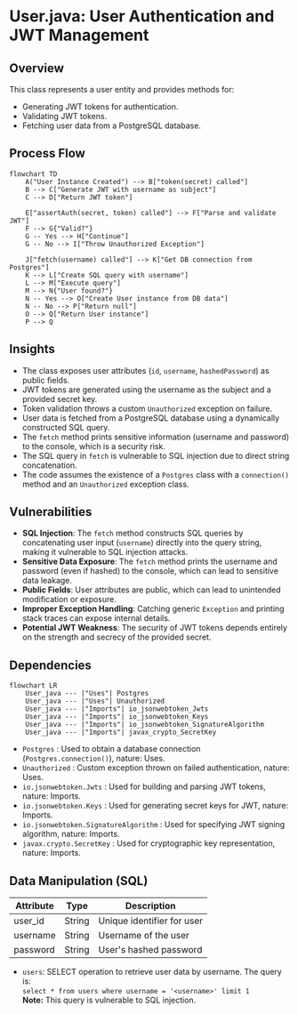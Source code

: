 # User.java: User Authentication and JWT Management

## Overview

This class represents a user entity and provides methods for:
- Generating JWT tokens for authentication.
- Validating JWT tokens.
- Fetching user data from a PostgreSQL database.

## Process Flow

```mermaid
flowchart TD
    A("User Instance Created") --> B["token(secret) called"]
    B --> C["Generate JWT with username as subject"]
    C --> D["Return JWT token"]

    E["assertAuth(secret, token) called"] --> F["Parse and validate JWT"]
    F --> G{"Valid?"}
    G -- Yes --> H["Continue"]
    G -- No --> I["Throw Unauthorized Exception"]

    J["fetch(username) called"] --> K["Get DB connection from Postgres"]
    K --> L["Create SQL query with username"]
    L --> M["Execute query"]
    M --> N{"User found?"}
    N -- Yes --> O["Create User instance from DB data"]
    N -- No --> P["Return null"]
    O --> Q["Return User instance"]
    P --> Q
```

## Insights

- The class exposes user attributes (`id`, `username`, `hashedPassword`) as public fields.
- JWT tokens are generated using the username as the subject and a provided secret key.
- Token validation throws a custom `Unauthorized` exception on failure.
- User data is fetched from a PostgreSQL database using a dynamically constructed SQL query.
- The `fetch` method prints sensitive information (username and password) to the console, which is a security risk.
- The SQL query in `fetch` is vulnerable to SQL injection due to direct string concatenation.
- The code assumes the existence of a `Postgres` class with a `connection()` method and an `Unauthorized` exception class.

## Vulnerabilities

- **SQL Injection**: The `fetch` method constructs SQL queries by concatenating user input (`username`) directly into the query string, making it vulnerable to SQL injection attacks.
- **Sensitive Data Exposure**: The `fetch` method prints the username and password (even if hashed) to the console, which can lead to sensitive data leakage.
- **Public Fields**: User attributes are public, which can lead to unintended modification or exposure.
- **Improper Exception Handling**: Catching generic `Exception` and printing stack traces can expose internal details.
- **Potential JWT Weakness**: The security of JWT tokens depends entirely on the strength and secrecy of the provided secret.

## Dependencies

```mermaid
flowchart LR
    User_java --- |"Uses"| Postgres
    User_java --- |"Uses"| Unauthorized
    User_java --- |"Imports"| io_jsonwebtoken_Jwts
    User_java --- |"Imports"| io_jsonwebtoken_Keys
    User_java --- |"Imports"| io_jsonwebtoken_SignatureAlgorithm
    User_java --- |"Imports"| javax_crypto_SecretKey
```

- `Postgres` : Used to obtain a database connection (`Postgres.connection()`), nature: Uses.
- `Unauthorized` : Custom exception thrown on failed authentication, nature: Uses.
- `io.jsonwebtoken.Jwts` : Used for building and parsing JWT tokens, nature: Imports.
- `io.jsonwebtoken.Keys` : Used for generating secret keys for JWT, nature: Imports.
- `io.jsonwebtoken.SignatureAlgorithm` : Used for specifying JWT signing algorithm, nature: Imports.
- `javax.crypto.SecretKey` : Used for cryptographic key representation, nature: Imports.

## Data Manipulation (SQL)

| Attribute   | Type   | Description                |
|-------------|--------|----------------------------|
| user_id     | String | Unique identifier for user |
| username    | String | Username of the user       |
| password    | String | User's hashed password     |

- `users`: SELECT operation to retrieve user data by username. The query is:  
  `select * from users where username = '<username>' limit 1`  
  **Note:** This query is vulnerable to SQL injection.
